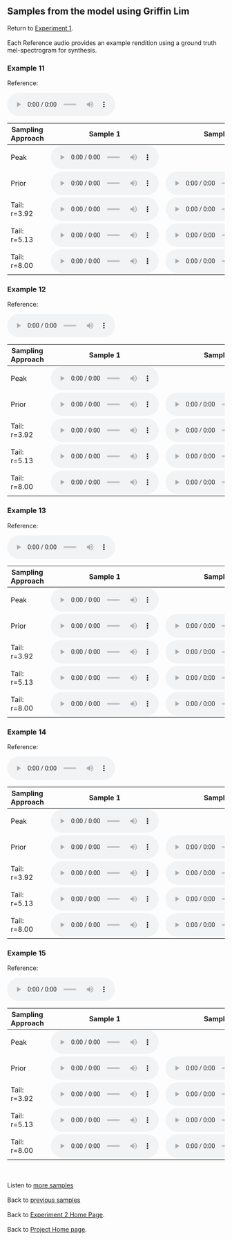 <!-- exp 1a -->

## Samples from the model using Griffin Lim

Return to [Experiment 1](https://ljlj9.github.io/mscproject/experiment_2_test.html).
<br><br>
Each Reference audio provides an example rendition using a ground truth mel-spectrogram for synthesis.

### Example 11

Reference:          
<p><audio src="Exp2Test/Example11/reference.wav" controls style="width: 250px;"></audio></p>

| Sampling Approach | Sample 1 | Sample 2 | Sample 3 | Sample 4 | Sample 5 |
| --- | --- | --- | --- | --- | --- |
| Peak  | <audio src="Exp2Test/Example11/peak/sample_1.wav" controls style="width: 250px;"></audio> | | | | |
| Prior | <audio src="Exp2Test/Example11/prior/sample_1.wav" controls style="width: 250px;"></audio> | <audio src="Exp2Test/Example11/prior/sample_2.wav" controls style="width: 250px;"></audio> | <audio src="Exp2Test/Example11/prior/sample_3.wav" controls style="width: 250px;"></audio> | <audio src="Exp2Test/Example11/prior/sample_4.wav" controls style="width: 250px;"></audio> | <audio src="Exp2Test/Example11/prior/sample_5.wav" controls style="width: 250px;"></audio> |
| Tail: r=3.92 | <audio src="Exp2Test/Example11/tail392/sample_1.wav" controls style="width: 250px;"></audio> | <audio src="Exp2Test/Example11/tail392/sample_2.wav" controls style="width: 250px;"></audio> | <audio src="Exp2Test/Example11/tail392/sample_3.wav" controls style="width: 250px;"></audio> | <audio src="Exp2Test/Example11/tail392/sample_4.wav" controls style="width: 250px;"></audio> | <audio src="Exp2Test/Example11/tail392/sample_5.wav" controls style="width: 250px;"></audio> |
| Tail: r=5.13 | <audio src="Exp2Test/Example11/tail513/sample_1.wav" controls style="width: 250px;"></audio> | <audio src="Exp2Test/Example11/tail513/sample_2.wav" controls style="width: 250px;"></audio> | <audio src="Exp2Test/Example11/tail513/sample_3.wav" controls style="width: 250px;"></audio> | <audio src="Exp2Test/Example11/tail513/sample_4.wav" controls style="width: 250px;"></audio> | <audio src="Exp2Test/Example11/tail513/sample_5.wav" controls style="width: 250px;"></audio> |
| Tail: r=8.00 | <audio src="Exp2Test/Example11/tail8/sample_1.wav" controls style="width: 250px;"></audio> | <audio src="Exp2Test/Example11/tail8/sample_2.wav" controls style="width: 250px;"></audio> | <audio src="Exp2Test/Example11/tail8/sample_3.wav" controls style="width: 250px;"></audio> | <audio src="Exp2Test/Example11/tail8/sample_4.wav" controls style="width: 250px;"></audio> | <audio src="Exp2Test/Example11/tail8/sample_5.wav" controls style="width: 250px;"></audio> |

### Example 12

Reference:          
<p><audio src="Exp2Test/Example12/reference.wav" controls style="width: 250px;"></audio></p>

| Sampling Approach | Sample 1 | Sample 2 | Sample 3 | Sample 4 | Sample 5 |
| --- | --- | --- | --- | --- | --- |
| Peak  | <audio src="Exp2Test/Example12/peak/sample_1.wav" controls style="width: 250px;"></audio> | | | | |
| Prior | <audio src="Exp2Test/Example12/prior/sample_1.wav" controls style="width: 250px;"></audio> | <audio src="Exp2Test/Example12/prior/sample_2.wav" controls style="width: 250px;"></audio> | <audio src="Exp2Test/Example12/prior/sample_3.wav" controls style="width: 250px;"></audio> | <audio src="Exp2Test/Example12/prior/sample_4.wav" controls style="width: 250px;"></audio> | <audio src="Exp2Test/Example12/prior/sample_5.wav" controls style="width: 250px;"></audio> |
| Tail: r=3.92 | <audio src="Exp2Test/Example12/tail392/sample_1.wav" controls style="width: 250px;"></audio> | <audio src="Exp2Test/Example12/tail392/sample_2.wav" controls style="width: 250px;"></audio> | <audio src="Exp2Test/Example12/tail392/sample_3.wav" controls style="width: 250px;"></audio> | <audio src="Exp2Test/Example12/tail392/sample_4.wav" controls style="width: 250px;"></audio> | <audio src="Exp2Test/Example12/tail392/sample_5.wav" controls style="width: 250px;"></audio> |
| Tail: r=5.13 | <audio src="Exp2Test/Example12/tail513/sample_1.wav" controls style="width: 250px;"></audio> | <audio src="Exp2Test/Example12/tail513/sample_2.wav" controls style="width: 250px;"></audio> | <audio src="Exp2Test/Example12/tail513/sample_3.wav" controls style="width: 250px;"></audio> | <audio src="Exp2Test/Example12/tail513/sample_4.wav" controls style="width: 250px;"></audio> | <audio src="Exp2Test/Example12/tail513/sample_5.wav" controls style="width: 250px;"></audio> |
| Tail: r=8.00 | <audio src="Exp2Test/Example12/tail8/sample_1.wav" controls style="width: 250px;"></audio> | <audio src="Exp2Test/Example12/tail8/sample_2.wav" controls style="width: 250px;"></audio> | <audio src="Exp2Test/Example12/tail8/sample_3.wav" controls style="width: 250px;"></audio> | <audio src="Exp2Test/Example12/tail8/sample_4.wav" controls style="width: 250px;"></audio> | <audio src="Exp2Test/Example12/tail8/sample_5.wav" controls style="width: 250px;"></audio> |

### Example 13

Reference:          
<p><audio src="Exp2Test/Example13/reference.wav" controls style="width: 250px;"></audio></p>

| Sampling Approach | Sample 1 | Sample 2 | Sample 3 | Sample 4 | Sample 5 |
| --- | --- | --- | --- | --- | --- |
| Peak  | <audio src="Exp2Test/Example13/peak/sample_1.wav" controls style="width: 250px;"></audio> | | | | |
| Prior | <audio src="Exp2Test/Example13/prior/sample_1.wav" controls style="width: 250px;"></audio> | <audio src="Exp2Test/Example13/prior/sample_2.wav" controls style="width: 250px;"></audio> | <audio src="Exp2Test/Example13/prior/sample_3.wav" controls style="width: 250px;"></audio> | <audio src="Exp2Test/Example13/prior/sample_4.wav" controls style="width: 250px;"></audio> | <audio src="Exp2Test/Example13/prior/sample_5.wav" controls style="width: 250px;"></audio> |
| Tail: r=3.92 | <audio src="Exp2Test/Example13/tail392/sample_1.wav" controls style="width: 250px;"></audio> | <audio src="Exp2Test/Example13/tail392/sample_2.wav" controls style="width: 250px;"></audio> | <audio src="Exp2Test/Example13/tail392/sample_3.wav" controls style="width: 250px;"></audio> | <audio src="Exp2Test/Example13/tail392/sample_4.wav" controls style="width: 250px;"></audio> | <audio src="Exp2Test/Example13/tail392/sample_5.wav" controls style="width: 250px;"></audio> |
| Tail: r=5.13 | <audio src="Exp2Test/Example13/tail513/sample_1.wav" controls style="width: 250px;"></audio> | <audio src="Exp2Test/Example13/tail513/sample_2.wav" controls style="width: 250px;"></audio> | <audio src="Exp2Test/Example13/tail513/sample_3.wav" controls style="width: 250px;"></audio> | <audio src="Exp2Test/Example13/tail513/sample_4.wav" controls style="width: 250px;"></audio> | <audio src="Exp2Test/Example13/tail513/sample_5.wav" controls style="width: 250px;"></audio> |
| Tail: r=8.00 | <audio src="Exp2Test/Example13/tail8/sample_1.wav" controls style="width: 250px;"></audio> | <audio src="Exp2Test/Example13/tail8/sample_2.wav" controls style="width: 250px;"></audio> | <audio src="Exp2Test/Example13/tail8/sample_3.wav" controls style="width: 250px;"></audio> | <audio src="Exp2Test/Example13/tail8/sample_4.wav" controls style="width: 250px;"></audio> | <audio src="Exp2Test/Example13/tail8/sample_5.wav" controls style="width: 250px;"></audio> |

### Example 14

Reference:          
<p><audio src="Exp2Test/Example14/reference.wav" controls style="width: 250px;"></audio></p>

| Sampling Approach | Sample 1 | Sample 2 | Sample 3 | Sample 4 | Sample 5 |
| --- | --- | --- | --- | --- | --- |
| Peak  | <audio src="Exp2Test/Example14/peak/sample_1.wav" controls style="width: 250px;"></audio> | | | | |
| Prior | <audio src="Exp2Test/Example14/prior/sample_1.wav" controls style="width: 250px;"></audio> | <audio src="Exp2Test/Example14/prior/sample_2.wav" controls style="width: 250px;"></audio> | <audio src="Exp2Test/Example14/prior/sample_3.wav" controls style="width: 250px;"></audio> | <audio src="Exp2Test/Example14/prior/sample_4.wav" controls style="width: 250px;"></audio> | <audio src="Exp2Test/Example14/prior/sample_5.wav" controls style="width: 250px;"></audio> |
| Tail: r=3.92 | <audio src="Exp2Test/Example14/tail392/sample_1.wav" controls style="width: 250px;"></audio> | <audio src="Exp2Test/Example14/tail392/sample_2.wav" controls style="width: 250px;"></audio> | <audio src="Exp2Test/Example14/tail392/sample_3.wav" controls style="width: 250px;"></audio> | <audio src="Exp2Test/Example14/tail392/sample_4.wav" controls style="width: 250px;"></audio> | <audio src="Exp2Test/Example14/tail392/sample_5.wav" controls style="width: 250px;"></audio> |
| Tail: r=5.13 | <audio src="Exp2Test/Example14/tail513/sample_1.wav" controls style="width: 250px;"></audio> | <audio src="Exp2Test/Example14/tail513/sample_2.wav" controls style="width: 250px;"></audio> | <audio src="Exp2Test/Example14/tail513/sample_3.wav" controls style="width: 250px;"></audio> | <audio src="Exp2Test/Example14/tail513/sample_4.wav" controls style="width: 250px;"></audio> | <audio src="Exp2Test/Example14/tail513/sample_5.wav" controls style="width: 250px;"></audio> |
| Tail: r=8.00 | <audio src="Exp2Test/Example14/tail8/sample_1.wav" controls style="width: 250px;"></audio> | <audio src="Exp2Test/Example14/tail8/sample_2.wav" controls style="width: 250px;"></audio> | <audio src="Exp2Test/Example14/tail8/sample_3.wav" controls style="width: 250px;"></audio> | <audio src="Exp2Test/Example14/tail8/sample_4.wav" controls style="width: 250px;"></audio> | <audio src="Exp2Test/Example14/tail8/sample_5.wav" controls style="width: 250px;"></audio> |

### Example 15

Reference:          
<p><audio src="Exp2Test/Example15/reference.wav" controls style="width: 250px;"></audio></p>

| Sampling Approach | Sample 1 | Sample 2 | Sample 3 | Sample 4 | Sample 5 |
| --- | --- | --- | --- | --- | --- |
| Peak  | <audio src="Exp2Test/Example15/peak/sample_1.wav" controls style="width: 250px;"></audio> | | | | |
| Prior | <audio src="Exp2Test/Example15/prior/sample_1.wav" controls style="width: 250px;"></audio> | <audio src="Exp2Test/Example15/prior/sample_2.wav" controls style="width: 250px;"></audio> | <audio src="Exp2Test/Example15/prior/sample_3.wav" controls style="width: 250px;"></audio> | <audio src="Exp2Test/Example15/prior/sample_4.wav" controls style="width: 250px;"></audio> | <audio src="Exp2Test/Example15/prior/sample_5.wav" controls style="width: 250px;"></audio> |
| Tail: r=3.92 | <audio src="Exp2Test/Example15/tail392/sample_1.wav" controls style="width: 250px;"></audio> | <audio src="Exp2Test/Example15/tail392/sample_2.wav" controls style="width: 250px;"></audio> | <audio src="Exp2Test/Example15/tail392/sample_3.wav" controls style="width: 250px;"></audio> | <audio src="Exp2Test/Example15/tail392/sample_4.wav" controls style="width: 250px;"></audio> | <audio src="Exp2Test/Example15/tail392/sample_5.wav" controls style="width: 250px;"></audio> |
| Tail: r=5.13 | <audio src="Exp2Test/Example15/tail513/sample_1.wav" controls style="width: 250px;"></audio> | <audio src="Exp2Test/Example15/tail513/sample_2.wav" controls style="width: 250px;"></audio> | <audio src="Exp2Test/Example15/tail513/sample_3.wav" controls style="width: 250px;"></audio> | <audio src="Exp2Test/Example15/tail513/sample_4.wav" controls style="width: 250px;"></audio> | <audio src="Exp2Test/Example15/tail513/sample_5.wav" controls style="width: 250px;"></audio> |
| Tail: r=8.00 | <audio src="Exp2Test/Example15/tail8/sample_1.wav" controls style="width: 250px;"></audio> | <audio src="Exp2Test/Example15/tail8/sample_2.wav" controls style="width: 250px;"></audio> | <audio src="Exp2Test/Example15/tail8/sample_3.wav" controls style="width: 250px;"></audio> | <audio src="Exp2Test/Example15/tail8/sample_4.wav" controls style="width: 250px;"></audio> | <audio src="Exp2Test/Example15/tail8/sample_5.wav" controls style="width: 250px;"></audio> |

<br><br>
Listen to [more samples](https://ljlj9.github.io/mscproject/experiment_2_iv.html)
<br><br>
Back to [previous samples](https://ljlj9.github.io/mscproject/experiment_2_ii.html)
<br><br>
Back to [Experiment 2 Home Page](https://ljlj9.github.io/mscproject/experiment_2_test.html).
<br><br>
Back to [Project Home page](https://ljlj9.github.io/mscproject/index.html).
